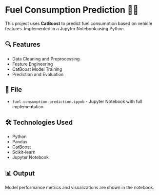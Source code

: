 
# Fuel Consumption Prediction 🚗⛽

This project uses **CatBoost** to predict fuel consumption based on vehicle features. Implemented in a Jupyter Notebook using Python.

## 🔍 Features
- Data Cleaning and Preprocessing
- Feature Engineering
- CatBoost Model Training
- Prediction and Evaluation

## 📁 File
- `fuel-consumption-prediction.ipynb` - Jupyter Notebook with full implementation

## 🛠️ Technologies Used
- Python
- Pandas
- CatBoost
- Scikit-learn
- Jupyter Notebook

## 📊 Output
Model performance metrics and visualizations are shown in the notebook.
